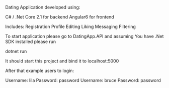 Dating Application developed using:

C# / .Net Core 2.1 for backend
Angular6 for frontend

Includes:
Registration
Profile Editing
Liking
Messaging
Filtering

To start application please go to DatingApp.API and assuming You have .Net SDK installed please run

dotnet run

It should start this project and bind it to localhost:5000

After that example users to login:

Username: lila Password: password
Username: bruce Password: password
